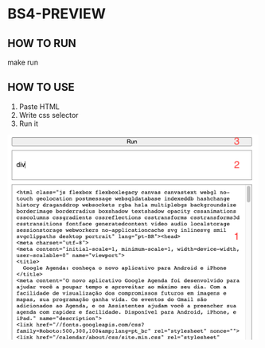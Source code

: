 # BS4-PREVIEW

## HOW TO RUN

make run

## HOW TO USE

1. Paste HTML
2. Write css selector
3. Run it

![how to use](docs/img.png)
